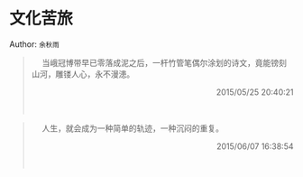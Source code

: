 # 文化苦旅 
Author: `余秋雨` 
> &emsp; 
> 当峨冠博带早已零落成泥之后，一杆竹管笔偶尔涂划的诗文，竟能镑刻山河，雕镂人心，永不漫漶。
> 
> <p align="right"> 2015/05/25 20:40:21 </p>
> &emsp;
> &emsp; 
> 人生，就会成为一种简单的轨迹，一种沉闷的重复。
> 
> <p align="right"> 2015/06/07 16:38:54 </p>
> &emsp;
